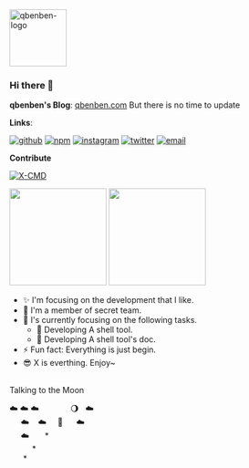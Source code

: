 <img alt="qbenben-logo" width="100" src="https://user-images.githubusercontent.com/40693636/147798845-84d79751-28d3-4b88-bc4a-a24d33f914ec.png"/>

### Hi there 👋

**qbenben's Blog**: [qbenben.com](https://www.qbenben.com)
But there is no time to update

**Links**: 

[![github](https://img.shields.io/badge/Github-Zhengqbbb-lightgrey?style=social&logo=github)](https://github.com/Zhengqbbb/)
[![npm](https://img.shields.io/badge/NPM-zhengqbbb-lightgrey?style=social&logo=npm)](https://www.npmjs.com/~zhengqbbb)
[![instagram](https://img.shields.io/badge/Instagram-qbqiubin-lightgrey?style=social&logo=instagram)](https://www.instagram.com/qbqiubin/)
[![twitter](https://img.shields.io/badge/Twitter-zhengqbbb-lightgrey?style=social&logo=twitter)](https://twitter.com/zhengqbbb)
[![email](https://img.shields.io/badge/Email-zhengqbbb-lightgrey?style=social&logo=gmail)](mailto:zhengqbbb@gamil.com)

**Contribute**

[![X-CMD](https://img.shields.io/badge/Shell%20Tool-X--CMD-lightgrey?style=social&logo=windowsterminal)](https://x-cmd.com/)

<p>
  <img src="https://github-readme-stats.vercel.app/api?username=zhengqbbb&show_icons=true&theme=slateorange&count_private=true&hide_border=true" height="170">
  <img src="https://github-readme-stats.vercel.app/api/top-langs/?username=Zhengqbbb&layout=compact&theme=slateorange&count_private=true&hide=html&exclude_repo=WorkCode,zhengqbbb.github.io,dev-template,Blog,blogBackup&langs_count=6&hide_border=true&v=2" height="170">
</p>


- ✨  I'm focusing on the development that I like.
- 🏢  I'm a member of secret team.
- 🌱  I's currently focusing on the following tasks.
  - 🧐 Developing A shell tool.
  - 🧐 Developing A shell tool's doc.
- ⚡  Fun fact: Everything is just begin. 
- 😎  X is everthing. Enjoy~
<br/>
Talking to the Moon

☁️&nbsp;☁️&nbsp;☁️&nbsp;&nbsp;&nbsp;&nbsp;&nbsp;&nbsp;&nbsp;&nbsp;&nbsp;&nbsp;&nbsp;&nbsp;&nbsp;&nbsp;🌖 &nbsp;&nbsp;☁️<br/>
&nbsp;&nbsp;&nbsp;&nbsp;&nbsp;☁️&nbsp;&nbsp;&nbsp; ☁️ &nbsp;&nbsp;&nbsp; 🚀 &nbsp; &nbsp;&nbsp;&nbsp;☁️ <br/>
&nbsp;&nbsp;&nbsp;&nbsp;&nbsp;☁️&nbsp;&nbsp;&nbsp;&nbsp;&nbsp;&nbsp;&nbsp;* <br/>
&nbsp;&nbsp;&nbsp;&nbsp;&nbsp;&nbsp;&nbsp;&nbsp;&nbsp;&nbsp;* <br/>
&nbsp;&nbsp;&nbsp;&nbsp;&nbsp;&nbsp;*
